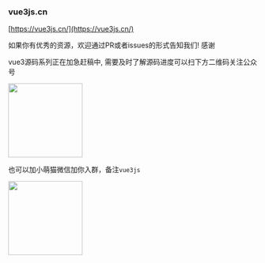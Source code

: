 ### vue3js.cn

[https://vue3js.cn/](https://vue3js.cn/)

如果你有优秀的资源，欢迎通过PR或者issues的形式告知我们! 感谢

vue3源码系列正在加急赶稿中, 需要及时了解源码进度可以扫下方二维码关注公众号

<img src="https://static.vue-js.com/FoACtDzI5t3Bm4VIrZA3cVm1y7o4" style="width: 150px">

也可以加小萌猫微信加你入群，备注`vue3js`

<img src="https://static.vue-js.com/Fr6pvXKNio5Pe4kEHk0ufXdZ1sHT" style="width: 150px">
